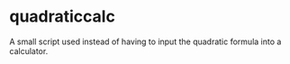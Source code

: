 # quadraticcalc
A small script used instead of having to input the quadratic formula into a calculator.
